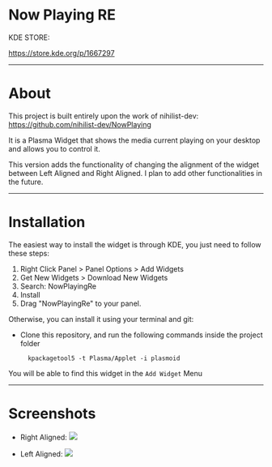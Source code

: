 # Now Playing RE

KDE STORE:

https://store.kde.org/p/1667297

-----
# About

This project is built entirely upon the work of nihilist-dev: https://github.com/nihilist-dev/NowPlaying

It is a Plasma Widget that shows the media current playing on your desktop and allows you to control it.

This version adds the functionality of changing the alignment of the widget between Left Aligned and Right Aligned. I plan to add other functionalities in the future.

------
# Installation

The easiest way to install the widget is through KDE, you just need to follow these steps:

1. Right Click Panel > Panel Options > Add Widgets
2. Get New Widgets > Download New Widgets
3. Search: NowPlayingRe
4. Install
5. Drag "NowPlayingRe" to your panel.

Otherwise, you can install it using your terminal and git:

- Clone this repository, and run the following commands inside the project folder

        kpackagetool5 -t Plasma/Applet -i plasmoid

You will be able to find this widget in the `Add Widget` Menu

--------
# Screenshots

- Right Aligned:
![](https://images.pling.com/img/00/00/64/02/87/1667297/screenshot-20211218-155155.png)

- Left Aligned:
![](https://images.pling.com/img/00/00/64/02/87/1667297/screenshot-20211218-155355.png)

